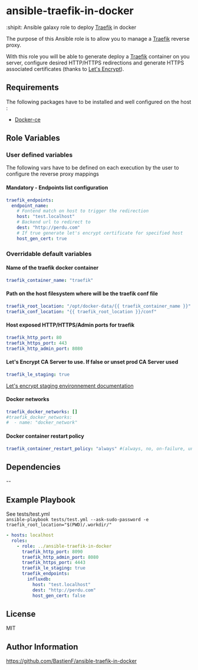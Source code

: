ansible-traefik-in-docker
=========
:shipit: Ansible galaxy role to deploy [Traefik](https://traefik.io/) in docker

The purpose of this Ansible role is to allow you to manage a
[Traefik](https://traefik.io/) reverse proxy.

With this role you will be able to generate deploy a [Traefik](https://traefik.io/) container on you server,
configure desired HTTP/HTTPS redirections and generate HTTPS associated certificates (thanks to [Let's Encrypt](https://letsencrypt.org/)).


Requirements
------------

The following packages have to be installed and well configured on the host :
- [Docker-ce](https://docs.docker.com/engine/installation/)

Role Variables
--------------

### User defined variables
The following vars have to be defined on each execution by the user to configure the reverse proxy mappings

#### Mandatory - Endpoints list configuration
```yaml
traefik_endpoints:
  endpoint_name:
    # Fontend match on host to trigger the redirection
    host: "test.localhost"
    # Backend url to redirect to
    dest: "http://perdu.com"
    # If true generate let's encrypt certificate for specified host
    host_gen_cert: true
```

### Overridable default variables
#### Name of the traefik docker container
```yaml
traefik_container_name: "traefik"
```

#### Path on the host filesystem where will be the traefik conf file
```yaml
traefik_root_location: "/opt/docker-data/{{ traefik_container_name }}"
traefik_conf_location: "{{ traefik_root_location }}/conf"
```

#### Host exposed HTTP/HTTPS/Admin ports for traefik
```yaml
traefik_http_port: 80
traefik_https_port: 443
traefik_http_admin_port: 8080
```

#### Let's Encrypt CA Server to use. If false or unset prod CA Server used
```yaml
traefik_le_staging: true
```
[Let's encrypt staging environnement documentation](https://letsencrypt.org/docs/staging-environment/)

#### Docker networks
```yaml
traefik_docker_networks: []
#traefik_docker_networks:
#  - name: "docker_network"
```

#### Docker container restart policy
```yaml
traefik_container_restart_policy: "always" #(always, no, on-failure, unless-stopped)
```

Dependencies
------------

--

Example Playbook
----------------

See tests/test.yml  
`ansible-playbook tests/test.yml --ask-sudo-password -e traefik_root_location="$(PWD)/.workdir/"`
```yaml
- hosts: localhost
  roles:
    - role: ../ansible-traefik-in-docker
      traefik_http_port: 8090
      traefik_http_admin_port: 8080
      traefik_https_port: 4443
      traefik_le_staging: true
      traefik_endpoints:
        influxdb:
          host: "test.localhost"
          dest: "http://perdu.com"
          host_gen_cert: false
```
License
-------

MIT

Author Information
------------------

https://github.com/BastienF/ansible-traefik-in-docker
